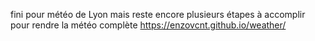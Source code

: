fini pour météo de Lyon mais reste encore plusieurs étapes à accomplir pour rendre la météo complète
https://enzovcnt.github.io/weather/
